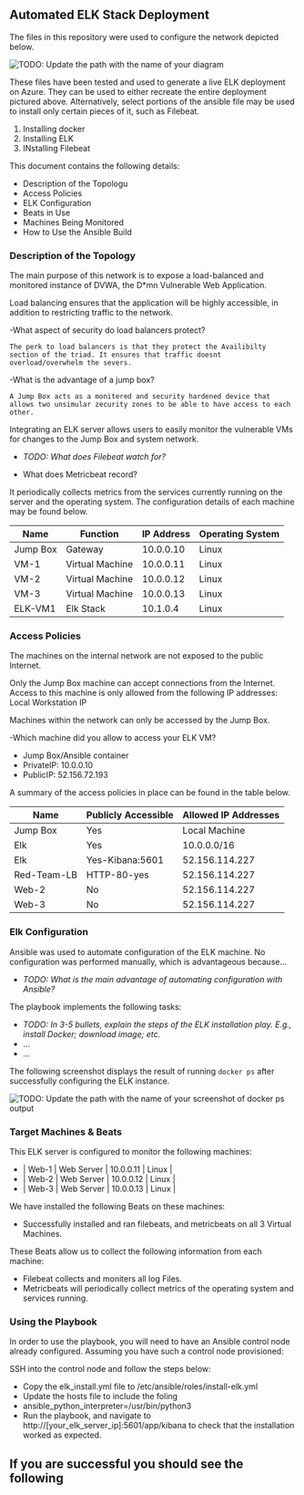 ## Automated ELK Stack Deployment

The files in this repository were used to configure the network depicted below.

![TODO: Update the path with the name of your diagram](Images/diagram_filename.png)

These files have been tested and used to generate a live ELK deployment on Azure. They can be used to either recreate the entire deployment pictured above. 
Alternatively, select portions of the ansible file may be used to install only certain pieces of it, such as Filebeat.

  1. Installing docker
  2. Installing ELK
  3. INstalling Filebeat

This document contains the following details:

- Description of the Topologu
- Access Policies
- ELK Configuration
- Beats in Use
- Machines Being Monitored
- How to Use the Ansible Build


### Description of the Topology

The main purpose of this network is to expose a load-balanced and monitored instance of DVWA, the D*mn Vulnerable Web Application.

Load balancing ensures that the application will be highly accessible, in addition to restricting traffic to the network.

-What aspect of security do load balancers protect? 
	
	The perk to load balancers is that they protect the Availibilty section of the triad. It ensures that traffic doesnt overload/overwhelm the severs.


-What is the advantage of a jump box?

	A Jump Box acts as a monitered and security hardened device that allows two unsimular zecurity zones to be able to have access to each other.

Integrating an ELK server allows users to easily monitor the vulnerable VMs for changes to the Jump Box and system network.

- _TODO: What does Filebeat watch for?_


- What does Metricbeat record? 

It periodically collects metrics from the services currently running on the server and the operating system.
The configuration details of each machine may be found below.

| Name     | Function      | IP Address          | Operating System |
|----------|----------     |------------         |------------------|
| Jump Box |Gateway        |10.0.0.10            | Linux            |
| VM-1     |Virtual Machine|10.0.0.11            | Linux            |
| VM-2     |Virtual Machine|10.0.0.12            | Linux            |
| VM-3     |Virtual Machine|10.0.0.13            | Linux            |
| ELK-VM1  |Elk Stack      |10.1.0.4             | Linux            |


### Access Policies

The machines on the internal network are not exposed to the public Internet. 

Only the Jump Box machine can accept connections from the Internet. Access to this machine is only allowed from the following IP addresses:
Local Workstation IP 

Machines within the network can only be accessed by the Jump Box.

-Which machine did you allow to access your ELK VM? 

- Jump Box/Ansible container
- PrivateIP: 10.0.0.10
- PublicIP:  52.156.72.193

A summary of the access policies in place can be found in the table below.

| Name      | Publicly Accessible | Allowed IP Addresses |
|---------- |---------------------|----------------------|
| Jump Box  |   Yes               |Local Machine         |
| Elk       |   Yes               |10.0.0.0/16           |
| Elk       |   Yes-Kibana:5601   |52.156.114.227        |
|Red-Team-LB|	HTTP-80-yes       |52.156.114.227        |
|Web-2	    |	No		  |52.156.114.227 	 |
|Web-3	    |	No		  |52.156.114.227        |


### Elk Configuration

Ansible was used to automate configuration of the ELK machine. No configuration was performed manually, which is advantageous because...
- _TODO: What is the main advantage of automating configuration with Ansible?_

The playbook implements the following tasks:
- _TODO: In 3-5 bullets, explain the steps of the ELK installation play. E.g., install Docker; download image; etc._
- ...
- ...

The following screenshot displays the result of running `docker ps` after successfully configuring the ELK instance.

![TODO: Update the path with the name of your screenshot of docker ps output](Images/docker_ps_output.png)




### Target Machines & Beats

This ELK server is configured to monitor the following machines:
 - | Web-1 | Web Server | 10.0.0.11 | Linux |
 - | Web-2 | Web Server | 10.0.0.12 | Linux |
 - | Web-3 | Web Server | 10.0.0.13 | Linux |

We have installed the following Beats on these machines:
- Successfully installed and ran filebeats, and metricbeats on all 3 Virtual Machines.

These Beats allow us to collect the following information from each machine:
- Filebeat collects and moniters all log Files.
- Metricbeats will periodically collect metrics of the operating system and services running.



### Using the Playbook
In order to use the playbook, you will need to have an Ansible control node already configured. Assuming you have such a control node provisioned: 

SSH into the control node and follow the steps below:
- Copy the elk_install.yml file to /etc/ansible/roles/install-elk.yml
- Update the hosts file to include the foling 
 - ansible_python_interpreter=/usr/bin/python3
- Run the playbook, and navigate to http://[your_elk_server_ip]:5601/app/kibana to check that the installation worked as expected.

## If you are successful you should see the following

